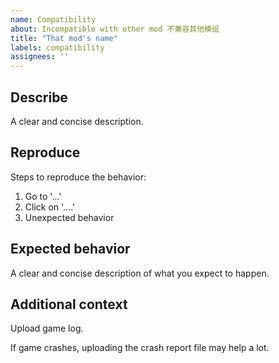 ```yaml
---
name: Compatibility
about: Incompatible with other mod 不兼容其他模组
title: "That mod's name"
labels: compatibility
assignees: ''
---
```


## Describe

A clear and concise description.

## Reproduce

Steps to reproduce the behavior:

1. Go to '...'
1. Click on '....'
1. Unexpected behavior

## Expected behavior

A clear and concise description of what you expect to happen.

## Additional context

Upload game log.

If game crashes, uploading the crash report file may help a lot.
